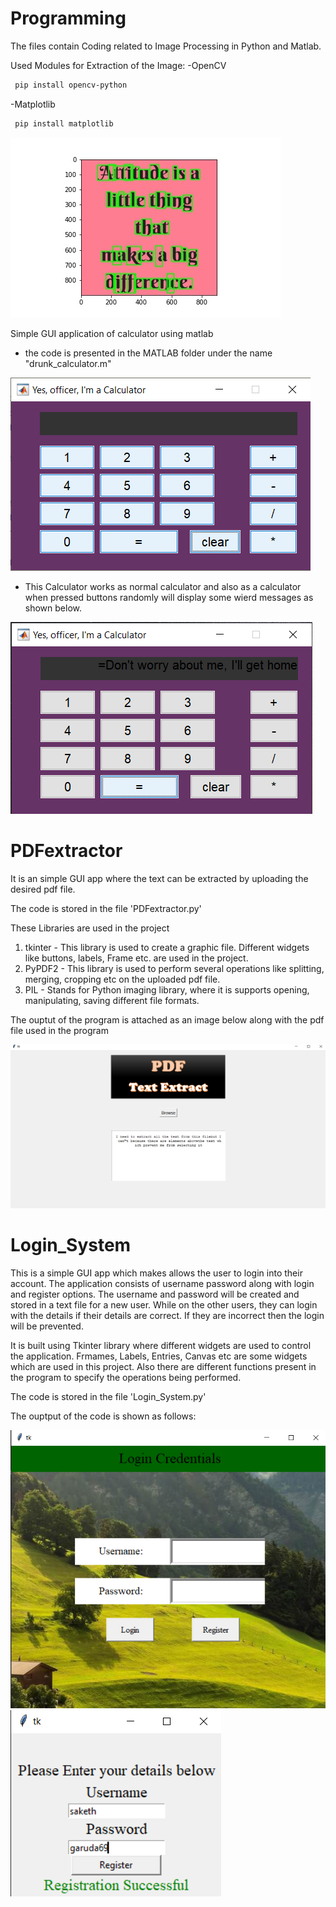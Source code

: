# Programming

The files contain Coding related to Image Processing in Python and Matlab.

Used Modules for Extraction of the Image:
-OpenCV

 ```bash
  pip install opencv-python
 ```
-Matplotlib
 ```bash
  pip install matplotlib
 ```

![](Python/tesseract.jpg)

Simple GUI application of calculator using matlab
- the code is presented in the MATLAB folder under the name "drunk_calculator.m"

![](MATLAB/drunk_calculator.png)

- This Calculator works as normal calculator and also as a calculator when pressed buttons randomly will display some wierd messages as shown below.
 
![](MATLAB/drunk_calc.png)



# PDFextractor 
 
It is an simple GUI app where the text can be extracted by uploading the desired pdf file.

The code is stored in the file 'PDFextractor.py'

These Libraries are used in the project

1. tkinter - This library is used to create a graphic file. Different widgets like buttons, labels, Frame etc. are used in the project.
2. PyPDF2 - This library is used to perform several operations like splitting, merging, cropping etc on the uploaded pdf file.
3. PIL - Stands for Python imaging library, where it is supports opening, manipulating, saving different file formats.

The ouptut of the program is attached as an image below along with the pdf file used in the program

![](PDFextractor.png)


# Login_System

This is a simple GUI app which makes allows the user to login into their account. The application consists of username password along with login and register options. The username and password will be created and stored in a text file for a new user. While on the other users, they can login with the details if their details are correct. If they are incorrect then the login will be prevented. 

It is built using Tkinter library where different widgets are used to control the application. Frmames, Labels, Entries, Canvas etc are some widgets which are used in this project. Also there are different functions present in the program to specify the operations being performed. 

The code is stored in the file 'Login_System.py'

The ouptput of the code is shown as follows:

![](Screenshot%20(39).png)  ![](Screenshot%20(40).png)





